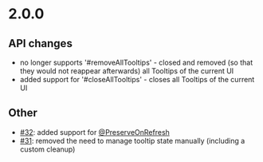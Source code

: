 # 2.0.0
## API changes
* no longer supports '#removeAllTooltips' - closed and removed (so that they would not reappear afterwards) all Tooltips of the current UI
* added support for '#closeAllTooltips' - closes all Tooltips of the current UI
## Other
* [#32](https://gitlab.com/gsedlacz/tooltips4vaadin/-/issues/32): added support for [@PreserveOnRefresh](https://vaadin.com/docs/v14/flow/advanced/tutorial-preserving-state-on-refresh)
* [#31](https://gitlab.com/gsedlacz/tooltips4vaadin/-/issues/31): removed the need to manage tooltip state manually (including a custom cleanup)
